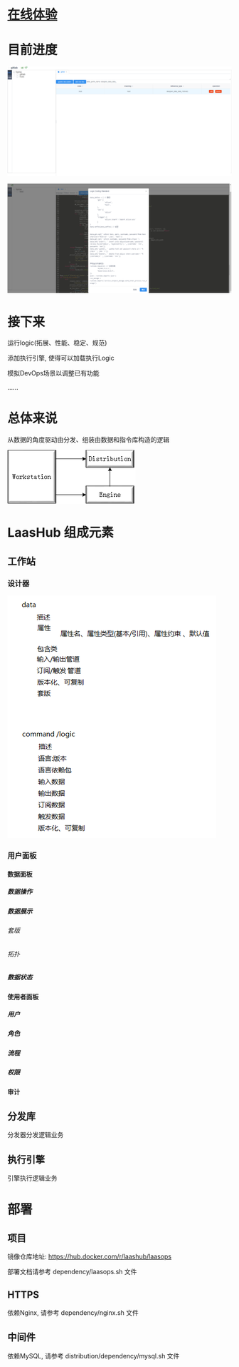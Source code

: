 # [在线体验](http://129.211.59.74)

# 目前进度

![simple_architecture](docs/current_progress/2020-03-24_05-49/1.png)

![simple_architecture](docs/current_progress/2020-03-25_0401/2.png)

# 接下来

运行logic(拓展、性能、稳定、规范)

添加执行引擎, 使得可以加载执行Logic



模拟DevOps场景以调整已有功能

......

# 总体来说

从数据的角度驱动由分发、组装由数据和指令库构造的逻辑

![simple_architecture](docs/images/simple_architecture.png)

# LaasHub 组成元素

## 工作站	

### 设计器

![simple_architecture](docs/images/Designer-basic-think.png)

### 用户面板

#### 数据面板

##### 数据操作

##### 数据展示

###### 套版

###### 拓扑

##### 数据状态

#### 使用者面板

##### 用户

##### 角色

##### 流程

##### 权限

#### 审计

## 分发库

分发器分发逻辑业务

## 执行引擎

引擎执行逻辑业务

# 部署

## 项目

镜像仓库地址: https://hub.docker.com/r/laashub/laasops

部署文档请参考 dependency/laasops.sh 文件

## HTTPS

依赖Nginx, 请参考 dependency/nginx.sh 文件

## 中间件

依赖MySQL, 请参考 distribution/dependency/mysql.sh 文件

